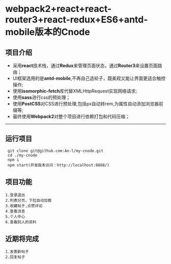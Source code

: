 # webpack2+react+react-router3+react-redux+ES6+antd-mobile版本的Cnode

## 项目介绍
- 采用**react**技术栈，通过**Redux**来管理页面状态，通过**Router3**来设置页面路由；
- UI框架选用的是**antd-mobile**,不再自己造轮子，既美观又能让界面更适合触控操作;
- 使用**isomorphic-fetch**库代替XMLHttpRequest实现网络请求;
- 使用**sass**进行css的预处理；
- 使用**PostCSS**对CSS进行预处理,包括px自动转rem,为属性自动添加浏览器前缀等;
- 最终使用**Webpack2**对整个项目进行依赖打包和代码压缩；

***
## 运行项目
     git clone git@github.com:An-l/my-cnode.git
     cd ./my-cnode
     npm i
     npm start(开发版本访问：http://localhost:8888/)

## 项目功能
    1.登录退出
    2.列表分页，下拉自动加载
    3.收藏帖子,点赞评论
    4.查看消息
    5.个人中心
    6.查看别人的资料

## 近期将完成
    1.发表新帖子
    2.回复帖子


    

